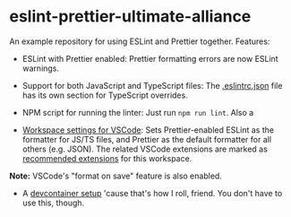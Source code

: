 # eslint-prettier-ultimate-alliance

An example repository for using ESLint and Prettier together. Features:

- ESLint with Prettier enabled: Prettier formatting errors are now ESLint warnings.

- Support for both JavaScript and TypeScript files: The [.eslintrc.json](./.eslintrc.json) file has its own section for TypeScript overrides.

- NPM script for running the linter: Just run `npm run lint`. Also a

- [Workspace settings for VSCode](./.vscode/settings.json): Sets Prettier-enabled ESLint as the formatter for JS/TS files, and Prettier as the default formatter for all others (e.g. JSON). The related VSCode extensions are marked as [recommended extensions](./vscode/extensions.json) for this workspace.

**Note:** VSCode's "format on save" feature is also enabled.

- A [devcontainer setup](https://code.visualstudio.com/docs/remote/containers) 'cause that's how I roll, friend. You don't have to use this, though.
